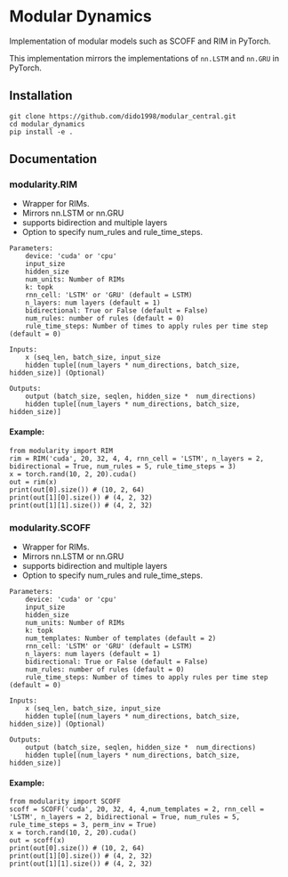 # Modular Dynamics
Implementation of modular models such as SCOFF and RIM in PyTorch. 

This implementation mirrors the implementations of `nn.LSTM` and `nn.GRU` in PyTorch.

## Installation
```
git clone https://github.com/dido1998/modular_central.git
cd modular_dynamics
pip install -e .
```

## Documentation
### modularity.RIM
- Wrapper for RIMs.
- Mirrors nn.LSTM or nn.GRU
- supports bidirection and multiple layers
- Option to specify num_rules and rule_time_steps.
```
Parameters:
	device: 'cuda' or 'cpu'
	input_size
	hidden_size
	num_units: Number of RIMs
	k: topk
	rnn_cell: 'LSTM' or 'GRU' (default = LSTM)
	n_layers: num layers (default = 1)
	bidirectional: True or False (default = False)
	num_rules: number of rules (default = 0)
	rule_time_steps: Number of times to apply rules per time step (default = 0)

Inputs:
	x (seq_len, batch_size, input_size
	hidden tuple[(num_layers * num_directions, batch_size, hidden_size)] (Optional)

Outputs: 
	output (batch_size, seqlen, hidden_size *  num_directions)
	hidden tuple[(num_layers * num_directions, batch_size, hidden_size)]

```

#### Example:
```
from modularity import RIM
rim = RIM('cuda', 20, 32, 4, 4, rnn_cell = 'LSTM', n_layers = 2, bidirectional = True, num_rules = 5, rule_time_steps = 3)
x = torch.rand(10, 2, 20).cuda()
out = rim(x)
print(out[0].size()) # (10, 2, 64)
print(out[1][0].size()) # (4, 2, 32)
print(out[1][1].size()) # (4, 2, 32)
```

### modularity.SCOFF
- Wrapper for RIMs.
- Mirrors nn.LSTM or nn.GRU
- supports bidirection and multiple layers
- Option to specify num_rules and rule_time_steps.
```
Parameters:
	device: 'cuda' or 'cpu'
	input_size
	hidden_size
	num_units: Number of RIMs
	k: topk
	num_templates: Number of templates (default = 2)
	rnn_cell: 'LSTM' or 'GRU' (default = LSTM)
	n_layers: num layers (default = 1)
	bidirectional: True or False (default = False)
	num_rules: number of rules (default = 0)
	rule_time_steps: Number of times to apply rules per time step (default = 0)

Inputs:
	x (seq_len, batch_size, input_size
	hidden tuple[(num_layers * num_directions, batch_size, hidden_size)] (Optional)

Outputs: 
	output (batch_size, seqlen, hidden_size *  num_directions)
	hidden tuple[(num_layers * num_directions, batch_size, hidden_size)]
```

#### Example:
```
from modularity import SCOFF
scoff = SCOFF('cuda', 20, 32, 4, 4,num_templates = 2, rnn_cell = 'LSTM', n_layers = 2, bidirectional = True, num_rules = 5, rule_time_steps = 3, perm_inv = True)
x = torch.rand(10, 2, 20).cuda()
out = scoff(x)
print(out[0].size()) # (10, 2, 64)
print(out[1][0].size()) # (4, 2, 32)
print(out[1][1].size()) # (4, 2, 32)
```

